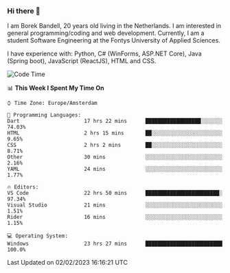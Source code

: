 ### Hi there 👋

I am Borek Bandell, 20 years old living in the Netherlands. I am interested in general programming/coding and web development. Currently, I am a student Software Engineering at the Fontys University of Applied Sciences.

I have experience with: Python, C# (WinForms, ASP.NET Core), Java (Spring boot), JavaScript (ReactJS), HTML and CSS.

<!--START_SECTION:waka-->
![Code Time](http://img.shields.io/badge/Code%20Time-372%20hrs%2056%20mins-blue)

📊 **This Week I Spent My Time On** 

```text
⌚︎ Time Zone: Europe/Amsterdam

💬 Programming Languages: 
Dart                     17 hrs 22 mins      ██████████████████░░░░░░░   74.03% 
HTML                     2 hrs 15 mins       ██░░░░░░░░░░░░░░░░░░░░░░░   9.65% 
CSS                      2 hrs 2 mins        ██░░░░░░░░░░░░░░░░░░░░░░░   8.71% 
Other                    30 mins             ░░░░░░░░░░░░░░░░░░░░░░░░░   2.16% 
YAML                     24 mins             ░░░░░░░░░░░░░░░░░░░░░░░░░   1.77%

🔥 Editors: 
VS Code                  22 hrs 50 mins      ████████████████████████░   97.34% 
Visual Studio            21 mins             ░░░░░░░░░░░░░░░░░░░░░░░░░   1.51% 
Rider                    16 mins             ░░░░░░░░░░░░░░░░░░░░░░░░░   1.15%

💻 Operating System: 
Windows                  23 hrs 27 mins      █████████████████████████   100.0%

```


 Last Updated on 02/02/2023 16:16:21 UTC
<!--END_SECTION:waka-->

<!--**tcBorek2002/tcBorek2002** is a ✨ _special_ ✨ repository because its `README.md` (this file) appears on your GitHub profile.

Here are some ideas to get you started:

- 🔭 I’m currently working on ...
- 🌱 I’m currently learning ...
- 👯 I’m looking to collaborate on ...
- 🤔 I’m looking for help with ...
- 💬 Ask me about ...
- 📫 How to reach me: ...
- 😄 Pronouns: ...
- ⚡ Fun fact: ...
-->
